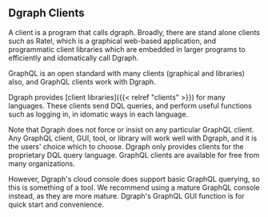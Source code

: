 ## Dgraph Clients
A client is a program that calls dgraph. Broadly, there are stand alone clients such as Ratel, which is a graphical web-based application, and programmatic client libraries which are embedded in larger programs to efficiently and idomatically call Dgraph.

GraphQL is an open standard with many clients (graphical and libraries) also, and GraphQL clients work with Dgraph.

Dgraph provides [client libraries]({{< relref "clients" >}}) for many languages. These clients send DQL queries, and perform useful functions such as logging in, in idomatic ways in each language.

Note that Dgraph does not force or insist on any particular GraphQL client. Any GraphQL client, GUI, tool, or library will work well with Dgraph, and it is the users' choice which to choose. Dgraph only provides clients for the proprietary DQL query language. GraphQL clients are available for free from many organizations.

However, Dgraph's cloud console does support basic GraphQL querying, so this is something of a tool. We recommend using a mature GraphQL console instead, as they are more mature. Dgraph's GraphQL GUI function is for quick start and convenience.
